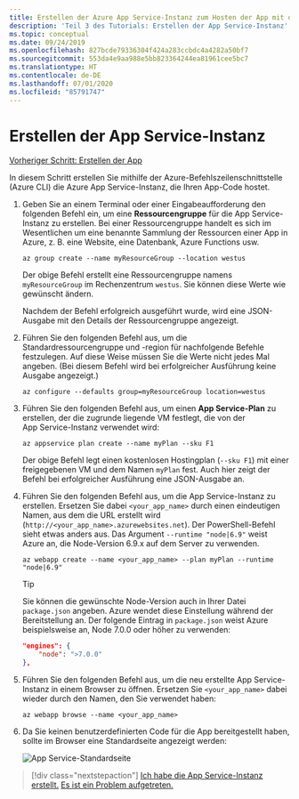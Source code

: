 ```yaml
---
title: Erstellen der Azure App Service-Instanz zum Hosten der App mit der Azure-Befehlszeilenschnittstelle
description: 'Teil 3 des Tutorials: Erstellen der App Service-Instanz'
ms.topic: conceptual
ms.date: 09/24/2019
ms.openlocfilehash: 827bcde79336304f424a283ccbdc4a4282a50bf7
ms.sourcegitcommit: 553da4e9aa988e5bb823364244ea81961cee5bc7
ms.translationtype: HT
ms.contentlocale: de-DE
ms.lasthandoff: 07/01/2020
ms.locfileid: "85791747"
---
```

# <a name="create-the-app-service"></a>Erstellen der App Service-Instanz

[Vorheriger Schritt: Erstellen der App](tutorial-vscode-azure-cli-node-02.md)

In diesem Schritt erstellen Sie mithilfe der Azure-Befehlszeilenschnittstelle (Azure CLI) die Azure App Service-Instanz, die Ihren App-Code hostet.

1. Geben Sie an einem Terminal oder einer Eingabeaufforderung den folgenden Befehl ein, um eine **Ressourcengruppe** für die App Service-Instanz zu erstellen. Bei einer Ressourcengruppe handelt es sich im Wesentlichen um eine benannte Sammlung der Ressourcen einer App in Azure, z. B. eine Website, eine Datenbank, Azure Functions usw.

    ```azurecli
    az group create --name myResourceGroup --location westus
    ```

    Der obige Befehl erstellt eine Ressourcengruppe namens `myResourceGroup` im Rechenzentrum `westus`. Sie können diese Werte wie gewünscht ändern.

    Nachdem der Befehl erfolgreich ausgeführt wurde, wird eine JSON-Ausgabe mit den Details der Ressourcengruppe angezeigt.

1. Führen Sie den folgenden Befehl aus, um die Standardressourcengruppe und -region für nachfolgende Befehle festzulegen. Auf diese Weise müssen Sie die Werte nicht jedes Mal angeben. (Bei diesem Befehl wird bei erfolgreicher Ausführung keine Ausgabe angezeigt.)

    ```azurecli
    az configure --defaults group=myResourceGroup location=westus
    ```

1. Führen Sie den folgenden Befehl aus, um einen **App Service-Plan** zu erstellen, der die zugrunde liegende VM festlegt, die von der App Service-Instanz verwendet wird:

    ```azurecli
    az appservice plan create --name myPlan --sku F1
    ```

    Der obige Befehl legt einen kostenlosen Hostingplan (`--sku F1`) mit einer freigegebenen VM und dem Namen `myPlan` fest. Auch hier zeigt der Befehl bei erfolgreicher Ausführung eine JSON-Ausgabe an.

1. Führen Sie den folgenden Befehl aus, um die App Service-Instanz zu erstellen. Ersetzen Sie dabei `<your_app_name>` durch einen eindeutigen Namen, aus dem die URL erstellt wird (`http://<your_app_name>.azurewebsites.net`). Der PowerShell-Befehl sieht etwas anders aus. Das Argument `--runtime "node|6.9"` weist Azure an, die Node-Version 6.9.x auf dem Server zu verwenden.

    ```azurecli
    az webapp create --name <your_app_name> --plan myPlan --runtime "node|6.9"
    ```

    > [!TIP]
    > Sie können die gewünschte Node-Version auch in Ihrer Datei `package.json` angeben. Azure wendet diese Einstellung während der Bereitstellung an. Der folgende Eintrag in `package.json` weist Azure beispielsweise an, Node 7.0.0 oder höher zu verwenden:
    >
    > ``` json
    > "engines": {
    >     "node": ">7.0.0"
    > },
    > ```

1. Führen Sie den folgenden Befehl aus, um die neu erstellte App Service-Instanz in einem Browser zu öffnen. Ersetzen Sie `<your_app_name>` dabei wieder durch den Namen, den Sie verwendet haben:

    ```azurecli
    az webapp browse --name <your_app_name>
    ```

1. Da Sie keinen benutzerdefinierten Code für die App bereitgestellt haben, sollte im Browser eine Standardseite angezeigt werden:

    ![App Service-Standardseite](media/azure-cli/azure-default-page.png)

> [!div class="nextstepaction"]
> [Ich habe die App Service-Instanz erstellt.](tutorial-vscode-azure-cli-node-04.md) [Es ist ein Problem aufgetreten.](https://www.research.net/r/PWZWZ52?tutorial=node-deployment&step=create-website)
